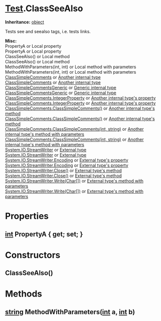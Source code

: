 # [Test](TableOfContents.Test.md).ClassSeeAlso

**Inheritance:** [object](https://docs.microsoft.com/en-us/dotnet/api/system.object)  

Tests see and seealso tags, i.e. tests links.  

**Misc:**  
PropertyA or Local property  
PropertyA or Local property  
ClassSeeAlso() or Local method  
ClassSeeAlso() or Local method  
MethodWithParameters(int, int) or Local method with parameters  
MethodWithParameters(int, int) or Local method with parameters  
[ClassSimpleComments](Test.ClassSimpleComments.md) or [Another internal type](Test.ClassSimpleComments.md)  
[ClassSimpleComments](Test.ClassSimpleComments.md) or [Another internal type](Test.ClassSimpleComments.md)  
[ClassSimpleCommentsGeneric](Test.ClassSimpleCommentsGeneric_T_U_.md) or [Generic internal type](Test.ClassSimpleCommentsGeneric_T_U_.md)  
[ClassSimpleCommentsGeneric](Test.ClassSimpleCommentsGeneric_T_U_.md) or [Generic internal type](Test.ClassSimpleCommentsGeneric_T_U_.md)  
[ClassSimpleComments.IntegerProperty](Test.ClassSimpleComments.md) or [Another internal type's property](Test.ClassSimpleComments.md)  
[ClassSimpleComments.IntegerProperty](Test.ClassSimpleComments.md) or [Another internal type's property](Test.ClassSimpleComments.md)  
[ClassSimpleComments.ClassSimpleComments()](Test.ClassSimpleComments.md) or [Another internal type's method](Test.ClassSimpleComments.md)  
[ClassSimpleComments.ClassSimpleComments()](Test.ClassSimpleComments.md) or [Another internal type's method](Test.ClassSimpleComments.md)  
[ClassSimpleComments.ClassSimpleComments(int, string)](Test.ClassSimpleComments.md) or [Another internal type's method with parameters](Test.ClassSimpleComments.md)  
[ClassSimpleComments.ClassSimpleComments(int, string)](Test.ClassSimpleComments.md) or [Another internal type's method with parameters](Test.ClassSimpleComments.md)  
[System.IO.StreamWriter](https://docs.microsoft.com/en-us/dotnet/api/system.io.streamwriter) or [External type](https://docs.microsoft.com/en-us/dotnet/api/system.io.streamwriter)  
[System.IO.StreamWriter](https://docs.microsoft.com/en-us/dotnet/api/system.io.streamwriter) or [External type](https://docs.microsoft.com/en-us/dotnet/api/system.io.streamwriter)  
[System.IO.StreamWriter.Encoding](https://docs.microsoft.com/en-us/dotnet/api/system.io.streamwriter.encoding) or [External type's property](https://docs.microsoft.com/en-us/dotnet/api/system.io.streamwriter.encoding)  
[System.IO.StreamWriter.Encoding](https://docs.microsoft.com/en-us/dotnet/api/system.io.streamwriter.encoding) or [External type's property](https://docs.microsoft.com/en-us/dotnet/api/system.io.streamwriter.encoding)  
[System.IO.StreamWriter.Close()](https://docs.microsoft.com/en-us/dotnet/api/system.io.streamwriter.close) or [External type's method](https://docs.microsoft.com/en-us/dotnet/api/system.io.streamwriter.close)  
[System.IO.StreamWriter.Close()](https://docs.microsoft.com/en-us/dotnet/api/system.io.streamwriter.close) or [External type's method](https://docs.microsoft.com/en-us/dotnet/api/system.io.streamwriter.close)  
[System.IO.StreamWriter.Write(Char[])](https://docs.microsoft.com/en-us/dotnet/api/system.io.streamwriter.write) or [External type's method with parameters](https://docs.microsoft.com/en-us/dotnet/api/system.io.streamwriter.write)  
[System.IO.StreamWriter.Write(Char[])](https://docs.microsoft.com/en-us/dotnet/api/system.io.streamwriter.write) or [External type's method with parameters](https://docs.microsoft.com/en-us/dotnet/api/system.io.streamwriter.write)  

# Properties

## [int](https://docs.microsoft.com/en-us/dotnet/api/system.int32) PropertyA { get; set; }

# Constructors

## ClassSeeAlso()

# Methods

## [string](https://docs.microsoft.com/en-us/dotnet/api/system.string) MethodWithParameters([int](https://docs.microsoft.com/en-us/dotnet/api/system.int32) a, [int](https://docs.microsoft.com/en-us/dotnet/api/system.int32) b)

